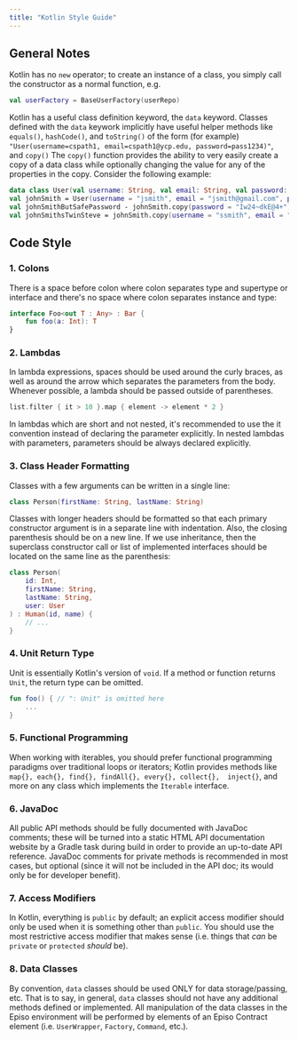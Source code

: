 ```yaml
---
title: "Kotlin Style Guide" 
---
```


## General Notes
Kotlin has no `new` operator; to create an instance of a class, you simply call the constructor as 
a normal function, e.g.
```kotlin
val userFactory = BaseUserFactory(userRepo)
```
Kotlin has a useful class definition keyword, the `data` keyword. Classes defined with the `data`
keywork implicitly have useful helper methods like `equals()`,
`hashCode()`, and `toString()` of 
the form (for example) `"User(username=cspath1, email=cspath1@ycp.edu, password=pass1234)"`, and `copy()`
The `copy()` function provides the ability to very easily create a copy of a data class
while optionally changing the value for any of the properties in the copy. Consider the 
following example:
```kotlin
data class User(val username: String, val email: String, val password: String)
val johnSmith = User(username = "jsmith", email = "jsmith@gmail.com", password="password")
val johnSmithButSafePassword - johnSmith.copy(password = "Iw24~dkE@4+")
val johnSmithsTwinSteve = johnSmith.copy(username = "ssmith", email = "ssmith@gmail.com")
```

## Code Style
### 1. Colons
There is a space before colon where colon separates type and supertype or interface and there's no 
space where colon separates instance and type:
```kotlin
interface Foo<out T : Any> : Bar {
    fun foo(a: Int): T
}
```

### 2. Lambdas
In lambda expressions, spaces should be used around the curly braces, as well as around the arrow 
which separates the parameters from the body. Whenever possible, a lambda should be passed outside 
of parentheses.
```kotlin
list.filter { it > 10 }.map { element -> element * 2 }
```
In lambdas which are short and not nested, it's recommended to use the it convention instead of
declaring the parameter explicitly. In nested lambdas with parameters, parameters should be always 
declared explicitly.

### 3. Class Header Formatting
Classes with a few arguments can be written in a single line:
```kotlin
class Person(firstName: String, lastName: String)
```
Classes with longer headers should be formatted so that each primary constructor argument is in a 
separate line with indentation. Also, the closing parenthesis should be on a new line. If we use 
inheritance, then the superclass constructor call or list of implemented interfaces should be located 
on the same line as the parenthesis:
```kotlin
class Person(
    id: Int,
    firstName: String,
    lastName: String,
    user: User
) : Human(id, name) {
    // ...
}
```

### 4. Unit Return Type
Unit  is essentially Kotlin's version of `void`. If a method or function returns `Unit`, the return 
type can be omitted.
```kotlin
fun foo() { // ": Unit" is omitted here
    ...
}
```

### 5. Functional Programming
When working with iterables, you should prefer functional programming paradigms over traditional 
loops or iterators; Kotlin provides methods like `map{}, each{}, find{}, findAll{}, every{}, collect{}, 
inject{}`, and more on any class which implements the `Iterable` interface.

### 6. JavaDoc
All public API methods should be fully documented with JavaDoc comments; these will be turned into a 
static HTML API documentation website by a Gradle task during build in order to provide an up-to-date 
API reference. JavaDoc comments for private methods is recommended in most cases, but optional 
(since it will not be included in the API doc; its would only be for developer benefit).

### 7. Access Modifiers
In Kotlin, everything is `public` by default; an explicit access modifier should only be used when 
it is something other than `public`. You should use the most restrictive access modifier that 
makes sense (i.e. things that _can_ be `private` or `protected` _should_ be).

### 8. Data Classes
By convention, `data` classes should be used ONLY for data storage/passing, etc. That is to say, 
in general, `data` classes should not have any additional methods defined or implemented. All 
manipulation of the data classes in the Episo environment will be performed by elements of an 
Episo Contract element (i.e. `UserWrapper`, `Factory`, `Command`, etc.).
